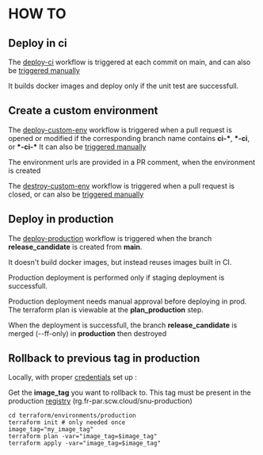 # HOW TO

## Deploy in ci

The [deploy-ci](../.github/workflows/deploy-ci.yml) workflow is triggered at each commit on main, and can also be [triggered manually](https://github.com/betagouv/service-national-universel/actions/workflows/deploy-ci.yml)

It builds docker images and deploy only if the unit test are successfull.

## Create a custom environment

The [deploy-custom-env](../.github/workflows/deploy-custom-env.yml) workflow is triggered when a pull request is opened or modified if the corresponding branch name contains **ci-\***, **\*-ci**, or **\*-ci-\***
It can also be [triggered manually](https://github.com/betagouv/service-national-universel/actions/workflows/deploy-custom-env.yml)

The environment urls are provided in a PR comment, when the environment is created

The [destroy-custom-env](../.github/workflows/destroy-custom-env.yml) workflow is triggered when a pull request is closed, or can also be [triggered manually](https://github.com/betagouv/service-national-universel/actions/workflows/destroy-custom-env.yml)

## Deploy in production

The [deploy-production](../.github/workflows/deploy-production.yml) workflow is triggered when the branch **release_candidate** is created from **main**.

It doesn't build docker images, but instead reuses images built in CI.

Production deployment is performed only if staging deployment is successfull.

Production deployment needs manual approval before deploying in prod. The terraform plan is viewable at the **plan_production** step.

When the deployment is successfull, the branch **release_candidate** is merged (--ff-only) in **production** then destroyed


## Rollback to previous tag in production

Locally, with proper [credentials](README.md) set up :

Get the **image_tag** you want to rollback to. This tag must be present in the production [registry](https://console.scaleway.com/registry/namespaces/fr-par/15d7461d-a478-4c89-a655-dfb6f67a54b1/images) (rg.fr-par.scw.cloud/snu-production)

```shell
cd terraform/environments/production
terraform init # only needed once
image_tag="my_image_tag"
terraform plan -var="image_tag=$image_tag"
terraform apply -var="image_tag=$image_tag"
```
